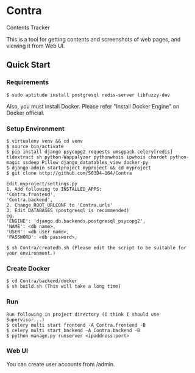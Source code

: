 # Contra
Contents Tracker

This is a tool for getting contents and screenshots of web pages, and viewing it from Web UI.

## Quick Start
### Requirements
    $ sudo aptitude install postgresql redis-server libfuzzy-dev
Also, you must install Docker. Please refer "Install Docker Engine" on Docker official.

### Setup Environment
    $ virtualenv venv && cd venv
    $ source bin/activate
    $ pip install django psycopg2 requests umsgpack celery[redis] tldextract sh python-Wappalyzer pythonwhois ipwhois chardet python-magic ssdeep Pillow django_datatables_view docker-py
    $ django-admin startproject myproject && cd myproject
    $ git clone http://github.com/S03D4-164/Contra
    
    Edit myproject/settings.py
    1. Add following to INSTALLED_APPS:
    'Contra.frontend',
    'Contra.backend',
    2. Change ROOT_URLCONF to 'Contra.urls'
    3. Edit DATABASES (postgresql is recommended)
    eg.
    'ENGINE': 'django.db.backends.postgresql_psycopg2',
    'NAME': <db name>,
    'USER': <db user name>,
    'PASSWORD': <db password>,
    
    $ sh Contra/createdb.sh (Please edit the script to be suitable for your environment.)
  
### Create Docker
    $ cd Contra/backend/docker
    $ sh build.sh (This will take a long time)

### Run
    Run following in project directory (I think I should use Supervisor...)
    $ celery multi start frontend -A Contra.frontend -B
    $ celery multi start backend -A Contra.backend -B
    $ python manage.py runserver <ipaddress:port>

### Web UI
You can create user accounts from /admin.
